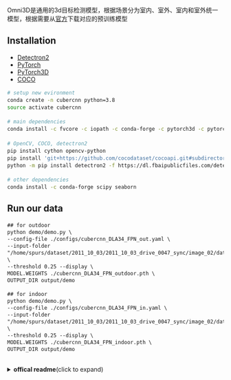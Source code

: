 Omni3D是通用的3d目标检测模型，根据场景分为室内、室外、室内和室外统一模型，根据需要从[官方](https://github.com/facebookresearch/omni3d/blob/main/MODEL_ZOO.md)下载对应的预训练模型

## Installation <a name="installation"></a>

- [Detectron2][d2]
- [PyTorch][pyt]
- [PyTorch3D][py3d]
- [COCO][coco]

``` bash
# setup new evironment
conda create -n cubercnn python=3.8
source activate cubercnn

# main dependencies
conda install -c fvcore -c iopath -c conda-forge -c pytorch3d -c pytorch fvcore iopath pytorch3d pytorch=1.8 torchvision=0.9.1 cudatoolkit=10.1

# OpenCV, COCO, detectron2
pip install cython opencv-python
pip install 'git+https://github.com/cocodataset/cocoapi.git#subdirectory=PythonAPI'
python -m pip install detectron2 -f https://dl.fbaipublicfiles.com/detectron2/wheels/cu101/torch1.8/index.html

# other dependencies
conda install -c conda-forge scipy seaborn
```

## Run our data
```
## for outdoor 
python demo/demo.py \
--config-file ./configs/cubercnn_DLA34_FPN_out.yaml \
--input-folder "/home/spurs/dataset/2011_10_03/2011_10_03_drive_0047_sync/image_02/data" \
--threshold 0.25 --display \
MODEL.WEIGHTS ./cubercnn_DLA34_FPN_outdoor.pth \
OUTPUT_DIR output/demo

## for indoor 
python demo/demo.py \
--config-file ./configs/cubercnn_DLA34_FPN_in.yaml \
--input-folder "/home/spurs/dataset/2011_10_03/2011_10_03_drive_0047_sync/image_02/data" \
--threshold 0.25 --display \
MODEL.WEIGHTS ./cubercnn_DLA34_FPN_indoor.pth \
OUTPUT_DIR output/demo
```


<br>
<details>
  <summary><strong>offical readme</strong>(click to expand)</summary>

# Omni3D & Cube R-CNN

[![Support Ukraine](https://img.shields.io/badge/Support-Ukraine-FFD500?style=flat&labelColor=005BBB)](https://opensource.fb.com/support-ukraine)

**Omni3D: A Large Benchmark and Model for 3D Object Detection in the Wild**

[Garrick Brazil][gb], [Abhinav Kumar][ak], [Julian Straub][js], [Nikhila Ravi][nr], [Justin Johnson][jj], [Georgia Gkioxari][gg]

[[`Project Page`](https://garrickbrazil.com/omni3d)] [[`arXiv`](https://arxiv.org/abs/2207.10660)] [[`BibTeX`](#citing)]


<table style="border-collapse: collapse; border: none;">
<tr>
	<td width="60%">
		<p align="center">
			Zero-shot (+ tracking) on <a href="https://about.facebook.com/realitylabs/projectaria">Project Aria</a> data
			<img src=".github/generalization_demo.gif" alt="Aria demo video"/ height="300">
		</p>
	</td>
	<td width="40%">
		<p align="center">
			Predictions on COCO
			<img src=".github/generalization_coco.png" alt="COCO demo"/ height="300">
		</p>
	</td>
</tr>
</table>

<!--
## Cube R-CNN Overview
<p align="center">
<img src=".github/cubercnn_overview.jpg" alt="Cube R-CNN overview" height="300" />
</p>
-->

## Table of Contents:
1. [Installation](#installation)
2. [Demo](#demo)
3. [Omni3D Data](#data)
4. [Cube R-CNN Training](#training)
5. [Cube R-CNN Inference](#inference)
6. [Results](#results)
7. [License](#license)
8. [Citing](#citing)


## Installation <a name="installation"></a>

- [Detectron2][d2]
- [PyTorch][pyt]
- [PyTorch3D][py3d]
- [COCO][coco]

``` bash
# setup new evironment
conda create -n cubercnn python=3.8
source activate cubercnn

# main dependencies
conda install -c fvcore -c iopath -c conda-forge -c pytorch3d -c pytorch fvcore iopath pytorch3d pytorch=1.8 torchvision=0.9.1 cudatoolkit=10.1

# OpenCV, COCO, detectron2
pip install cython opencv-python
pip install 'git+https://github.com/cocodataset/cocoapi.git#subdirectory=PythonAPI'
python -m pip install detectron2 -f https://dl.fbaipublicfiles.com/detectron2/wheels/cu101/torch1.8/index.html

# other dependencies
conda install -c conda-forge scipy seaborn
```

For reference, we used `cuda/10.1` and `cudnn/v7.6.5.32` for our experiments. We expect that slight variations in versions are also compatible. 

## Demo <a name="demo"></a>

To run the Cube R-CNN demo on a folder of input images using our `DLA34` model trained on the full Omni3D dataset,

``` bash
# Download example COCO images
sh demo/download_demo_COCO_images.sh

# Run an example demo
python demo/demo.py \
--config-file cubercnn://omni3d/cubercnn_DLA34_FPN.yaml \
--input-folder "datasets/coco_examples" \
--threshold 0.25 --display \
MODEL.WEIGHTS cubercnn://omni3d/cubercnn_DLA34_FPN.pth \
OUTPUT_DIR output/demo 
```

See [`demo.py`](demo/demo.py) for more details. For example, if you know the camera intrinsics you may input them as arguments with the convention `--focal-length <float>` and `--principal-point <float> <float>`. See our [`MODEL_ZOO.md`](MODEL_ZOO.md) for more model checkpoints. 

## Omni3D Data <a name="data"></a>
See [`DATA.md`](DATA.md) for instructions on how to download and set up images and annotations of our Omni3D benchmark for training and evaluating Cube R-CNN. 

## Training Cube R-CNN on Omni3D <a name="training"></a>

We provide config files for trainin Cube R-CNN on
* Omni3D: [`configs/Base_Omni3D.yaml`](configs/Base_Omni3D.yaml)
* Omni3D indoor: [`configs/Base_Omni3D_in.yaml`](configs/Base_Omni3D_in.yaml)
* Omni3D outdoor: [`configs/Base_Omni3D_out.yaml`](configs/Base_Omni3D_out.yaml)

We train on 48 GPUs using [submitit](https://github.com/facebookincubator/submitit) which wraps the following training command,
```bash
python tools/train_net.py \
  --config-file configs/Base_Omni3D.yaml \
  OUTPUT_DIR output/omni3d_example_run
```

Note that our provided configs specify hyperparameters tuned for 48 GPUs. You could train on 1 GPU (though with no guarantee of reaching the final performance) as follows,
``` bash
python tools/train_net.py \
  --config-file configs/Base_Omni3D.yaml --num-gpus 1 \
  SOLVER.IMS_PER_BATCH 4 SOLVER.BASE_LR 0.0025 \
  SOLVER.MAX_ITER 5568000 SOLVER.STEPS (3340800, 4454400) \
  SOLVER.WARMUP_ITERS 174000 TEST.EVAL_PERIOD 1392000 \
  VIS_PERIOD 111360 OUTPUT_DIR output/omni3d_example_run
```

### Tips for Tuning Hyperparameters <a name="tuning"></a>

Our Omni3D configs are designed for multi-node training. 

We follow a simple scaling rule for adjusting to different system configurations. We find that 16GB GPUs (e.g. V100s) can hold 4 images per batch when training with a `DLA34` backbone. If $g$ is the number of GPUs, then the number of images per batch is $b = 4g$. Let's define $r$ to be the ratio between the recommended batch size $b_0$ and the actual batch size $b$, namely $r = b_0 / b$. The values for $b_0$ can be found in the configs. For instance, for the full Omni3D training $b_0 = 196$ as shown [here](https://github.com/facebookresearch/omni3d/blob/main/configs/Base_Omni3D.yaml#L4).
We scale the following hyperparameters as follows:

  * `SOLVER.IMS_PER_BATCH` $=b$
  * `SOLVER.BASE_LR` $/=r$
  * `SOLVER.MAX_ITER`  $*=r$
  * `SOLVER.STEPS`  $*=r$
  * `SOLVER.WARMUP_ITERS` $*=r$
  * `TEST.EVAL_PERIOD` $*=r$
  * `VIS_PERIOD`  $*=r$

We tune the number of GPUs $g$ such that `SOLVER.MAX_ITER` is in a range between about 90 - 120k iterations. We cannot guarantee that all GPU configurations perform the same. We expect noticeable performance differences at extreme ends of resources (e.g. when using 1 GPU).

## Inference on Omni3D <a name="inference"></a>

To evaluate trained models from Cube R-CNN's [`MODEL_ZOO.md`](MODEL_ZOO.md), run

```
python tools/train_net.py \
  --eval-only --config-file cubercnn://omni3d/cubercnn_DLA34_FPN.yaml \
  MODEL.WEIGHTS cubercnn://omni3d/cubercnn_DLA34_FPN.pth \
  OUTPUT_DIR output/evaluation
```

Our evaluation is similar to COCO evaluation and uses $IoU_{3D}$ (from [PyTorch3D](https://github.com/facebookresearch/pytorch3d/blob/main/pytorch3d/ops/iou_box3d.py)) as a metric. We compute the aggregate 3D performance averaged across categories. 

To run the evaluation on your own models outside of the Cube R-CNN evaluation loop, we recommending using the `Omni3DEvaluationHelper` class from our [evaluation](https://github.com/facebookresearch/omni3d/blob/main/cubercnn/evaluation/omni3d_evaluation.py#L60-L88) similar to how it is utilized [here](https://github.com/facebookresearch/omni3d/blob/main/tools/train_net.py#L68-L114). 

The evaluator relies on the detectron2 MetadataCatalog for keeping track of category names and contiguous IDs. Hence, it is important to set these variables appropriately. 
```
# (list[str]) the category names in their contiguous order
MetadataCatalog.get('omni3d_model').thing_classes = ... 

# (dict[int: int]) the mapping from Omni3D category IDs to the contiguous order
MetadataCatalog.get('omni3d_model').thing_dataset_id_to_contiguous_id = ...
```

In summary, the evaluator expects a list of image-level predictions in the format of:
```
{
    "image_id": <int> the unique image identifier from Omni3D,
    "K": <np.array> 3x3 intrinsics matrix for the image,
    "width": <int> image width,
    "height": <int> image height,
    "instances": [
        {
            "image_id":  <int> the unique image identifier from Omni3D,
            "category_id": <int> the contiguous category prediction IDs, 
                which can be mapped from Omni3D's category ID's using
                MetadataCatalog.get('omni3d_model').thing_dataset_id_to_contiguous_id
            "bbox": [float] 2D box as [x1, y1, x2, y2] used for IoU2D,
            "score": <float> the confidence score for the object,
            "depth": <float> the depth of the center of the object,
            "bbox3D": list[list[float]] 8x3 corner vertices used for IoU3D,
        }
        ...
    ]
}
```

## Results <a name="results"></a>

See [`RESULTS.md`](RESULTS.md) for detailed Cube R-CNN performance and comparison with other methods.

## License <a name="license"></a>
Cube R-CNN is released under [CC-BY-NC 4.0](LICENSE.md).

## Citing <a name="citing"></a>

Please use the following BibTeX entry if you use Omni3D and/or Cube R-CNN in your research or refer to our results.

```BibTeX
@inproceedings{brazil2023omni3d,
  author =       {Garrick Brazil and Abhinav Kumar and Julian Straub and Nikhila Ravi and Justin Johnson and Georgia Gkioxari},
  title =        {{Omni3D}: A Large Benchmark and Model for {3D} Object Detection in the Wild},
  booktitle =    {CVPR},
  address =      {Vancouver, Canada},
  month =        {June},
  year =         {2023},
  organization = {IEEE},
}
```

If you use the Omni3D benchmark, we kindly ask you to additionally cite all datasets. BibTex entries are provided below.

<details><summary>Dataset BibTex</summary>

```BibTex
@inproceedings{Geiger2012CVPR,
  author = {Andreas Geiger and Philip Lenz and Raquel Urtasun},
  title = {Are we ready for Autonomous Driving? The KITTI Vision Benchmark Suite},
  booktitle = {CVPR},
  year = {2012}
}
``` 

```BibTex
@inproceedings{caesar2020nuscenes,
  title={nuscenes: A multimodal dataset for autonomous driving},
  author={Caesar, Holger and Bankiti, Varun and Lang, Alex H and Vora, Sourabh and Liong, Venice Erin and Xu, Qiang and Krishnan, Anush and Pan, Yu and Baldan, Giancarlo and Beijbom, Oscar},
  booktitle={CVPR},
  year={2020}
}
```

```BibTex
@inproceedings{song2015sun,
  title={Sun rgb-d: A rgb-d scene understanding benchmark suite},
  author={Song, Shuran and Lichtenberg, Samuel P and Xiao, Jianxiong},
  booktitle={CVPR},
  year={2015}
}
```

```BibTex
@inproceedings{dehghan2021arkitscenes,
  title={{ARK}itScenes - A Diverse Real-World Dataset for 3D Indoor Scene Understanding Using Mobile {RGB}-D Data},
  author={Gilad Baruch and Zhuoyuan Chen and Afshin Dehghan and Tal Dimry and Yuri Feigin and Peter Fu and Thomas Gebauer and Brandon Joffe and Daniel Kurz and Arik Schwartz and Elad Shulman},
  booktitle={NeurIPS Datasets and Benchmarks Track (Round 1)},
  year={2021},
}
```

```BibTex
@inproceedings{hypersim,
  author    = {Mike Roberts AND Jason Ramapuram AND Anurag Ranjan AND Atulit Kumar AND
                 Miguel Angel Bautista AND Nathan Paczan AND Russ Webb AND Joshua M. Susskind},
  title     = {{Hypersim}: {A} Photorealistic Synthetic Dataset for Holistic Indoor Scene Understanding},
  booktitle = {ICCV},
  year      = {2021},
}
```

```BibTex
@article{objectron2021,
  title={Objectron: A Large Scale Dataset of Object-Centric Videos in the Wild with Pose Annotations},
  author={Ahmadyan, Adel and Zhang, Liangkai and Ablavatski, Artsiom and Wei, Jianing and Grundmann, Matthias},
  journal={CVPR},
  year={2021},
}
```

</details>

[gg]: https://github.com/gkioxari
[jj]: https://github.com/jcjohnson
[gb]: https://github.com/garrickbrazil
[ak]: https://github.com/abhi1kumar
[nr]: https://github.com/nikhilaravi
[js]: https://github.com/jstraub
[d2]: https://github.com/facebookresearch/detectron2
[py3d]: https://github.com/facebookresearch/pytorch3d
[pyt]: https://pytorch.org/
[coco]: https://cocodataset.org/

</details>